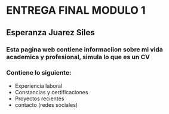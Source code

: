 # ENTREGA FINAL MODULO 1
## Esperanza Juarez Siles
### Esta pagina web contiene informaciion sobre mi vida academica y profesional, simula lo que es un CV
### Contiene lo siguiente:
- Experiencia laboral
- Constancias y certificaciones
- Proyectos recientes
- contacto (redes sociales)

